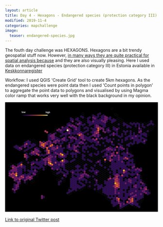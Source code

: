 ```yaml
---
layout: article
title: Day 4 - Hexagons - Endangered species (protection category III) in Estonia
modified: 2019-11-4
categories: mapchallenge
image:
  teaser: endangered-species.jpg
---
```


The fouth day challenge was HEXAGONS. Hexagons are a bit trendy geospatial stuff now. However, [in many ways they are quite practical for spatial analysis because](https://pro.arcgis.com/en/pro-app/tool-reference/spatial-statistics/h-whyhexagons.htm) and they are also visually pleasing. Here I used data on endangered species (protection category III) in Estonia available in [Keskkonnaregister](http://register.keskkonnainfo.ee/envreg/main#HTTPMEIfS5yz6tO2i4neiio8eLlfUdpe6o)

Workflow: I used QGIS 'Create Grid' tool to create 5km hexagons. As the endangered species were point data then I used 'Count points in polygon' to aggregate the point data to polygons and visualised by using Magma color ramp that works very well with the black background in my opinion.

![image of day 4 post](../../images/endangered-species.jpg)

[Link to original Twitter post](https://twitter.com/evelynuuemaa/status/1191250104327507968)
